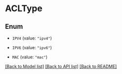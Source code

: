 # ACLType

## Enum


* `IPV4` (value: `"ipv4"`)

* `IPV6` (value: `"ipv6"`)

* `MAC` (value: `"mac"`)


[[Back to Model list]](../README.md#documentation-for-models) [[Back to API list]](../README.md#documentation-for-api-endpoints) [[Back to README]](../README.md)


